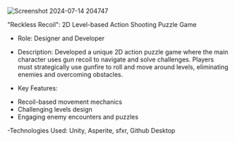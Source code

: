
![Screenshot 2024-07-14 204747](https://github.com/user-attachments/assets/abdb795a-6864-4a6b-a0f7-aea59b7334ef)

"Reckless Recoil": 2D Level-based Action Shooting Puzzle Game

- Role: Designer and Developer

- Description: Developed a unique 2D action puzzle game where the main character uses gun recoil to navigate and solve challenges.
 Players must strategically use gunfire to roll and move around levels, eliminating enemies and overcoming obstacles.

- Key Features:
+ Recoil-based movement mechanics
+ Challenging levels design
+ Engaging enemy encounters and puzzles

-Technologies Used: Unity, Asperite, sfxr, Github Desktop
